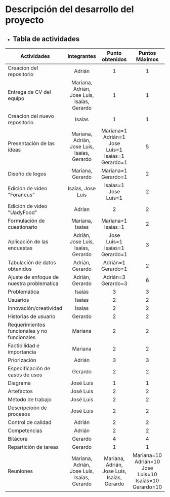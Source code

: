  # Descripción del desarrollo del proyecto

* ## Tabla de actividades

| Actividades | Integrantes | Punto obtenidos | Puntos Máximos |
| ------------- |:-------------:|:-------------:| :-------------:| 
| Creacion del repositorio | Adrián | 1 | 1 |
| Entrega de CV del equipo| Mariana, Adrián, Jose Luis, Isaías, Gerardo | 1 | 1 |
| Creacion del nuevo repositorio | Isaías | 1 | 1 |
| Presentación de las ideas | Mariana, Adrián, Jose Luis, Isaías, Gerardo | Mariana=1 Adrián=1 Jose Luis=1 Isaías=1 Gerardo=1 | 5 |
| Diseño de logos | Mariana, Gerardo | Mariana=1 Gerardo=1 | 2 |
| Edición de video "Foraneus" | Isaías, Jose Luis | Isaías=1 Jose Luis=1 | 2 |
| Edición de video "UadyFood" | Adrían | 2 | 2 |
| Formulación de cuestionario | Mariana, Isaías | Mariana=1 Isaías=1 | 2 |
| Aplicación de las encuestas | Adrián, Jose Luis, Isaías, Gerardo | Jose Luis=1 Isaías=1 Gerardo=1 | 3 |
| Tabulación de datos obtenidos | Adrián, Gerardo | Adrián=1 Gerardo=1 | 2 |
| Ajuste de enfoque de nuestra problematica | Adrián, Gerardo | Adrián=3 Gerardo=3 | 6
| Problemática| Isaías | 3 | 3 |
| Usuarios | Isaías | 2 | 2 |
| Innovación/creatividad| Isaías | 2 | 2 |
| Historias de usuario| Gerardo | 2 | 2 |
| Requerimientos funcionales y no funcionales| Mariana | 2 | 2 |
| Factibilidad e importancia| Mariana | 2 | 2 |
| Priorización| Adrián | 3 | 3 |
| Especificación de casos de usos | Gerardo | 2 | 2 |
| Diagrama | José Luis | 1 |1 |
| Artefactos | José Luis | 2 | 2 |
| Método de trabajo | José Luis | 2 | 2 |
| Descripcioón de procesos | José Luis | 2 | 2 |
| Control de calidad | Adrián | 2 | 2 |
| Competencias | Adrián | 2 | 2 |
| Bitácora| Gerardo | 4 | 4 |
| Repartición de tareas| Gerardo | 1 | 1 |
| Reuniones | Mariana, Adrián, Jose Luis, Isaías, Gerardo | Mariana, Adrián, Jose Luis, Isaías, Gerardo | Mariana=10 Adrián=10 Jose Luis=10 Isaías=10 Gerardo=10 | 50
